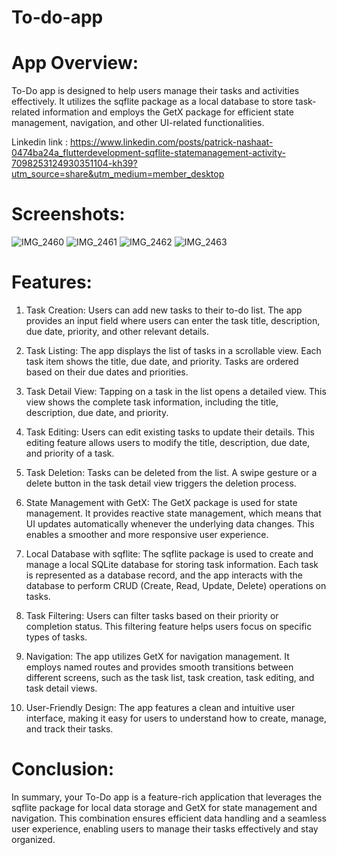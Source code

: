 # To-do-app

# App Overview:

To-Do app is designed to help users manage their tasks and activities effectively. It utilizes the sqflite package as a local database to store task-related information and employs the GetX package for efficient state management, navigation, and other UI-related functionalities.

Linkedin link : https://www.linkedin.com/posts/patrick-nashaat-0474ba24a_flutterdevelopment-sqflite-statemanagement-activity-7098253124930351104-kh39?utm_source=share&utm_medium=member_desktop

# Screenshots:
![IMG_2460](https://github.com/patrick-3008/To-do-app/assets/121394398/c07f1a05-4f11-4363-8c3f-026f9a26f61f)
![IMG_2461](https://github.com/patrick-3008/To-do-app/assets/121394398/b4105317-32a9-433f-ab1d-ee23a4ec46f4)
![IMG_2462](https://github.com/patrick-3008/To-do-app/assets/121394398/bf76426e-ce09-4b8c-a685-5628c80a96f4)
![IMG_2463](https://github.com/patrick-3008/To-do-app/assets/121394398/8d472048-5c5c-4eb5-b91a-32d6e4dab7e9)

# Features:

1. Task Creation: Users can add new tasks to their to-do list. The app provides an input field where users can enter the task title, description, due date, priority, and other relevant details.
   
2. Task Listing: The app displays the list of tasks in a scrollable view. Each task item shows the title, due date, and priority. Tasks are ordered based on their due dates and priorities.
   
3. Task Detail View: Tapping on a task in the list opens a detailed view. This view shows the complete task information, including the title, description, due date, and priority.
   
4. Task Editing: Users can edit existing tasks to update their details. This editing feature allows users to modify the title, description, due date, and priority of a task.
   
5. Task Deletion: Tasks can be deleted from the list. A swipe gesture or a delete button in the task detail view triggers the deletion process.
   
6. State Management with GetX: The GetX package is used for state management. It provides reactive state management, which means that UI updates automatically whenever the underlying data changes. This enables a smoother and more responsive user experience.
   
7. Local Database with sqflite: The sqflite package is used to create and manage a local SQLite database for storing task information. Each task is represented as a database record, and the app interacts with the database to perform CRUD (Create, Read, Update, Delete) operations on tasks.
   
8. Task Filtering: Users can filter tasks based on their priority or completion status. This filtering feature helps users focus on specific types of tasks.
   
9. Navigation: The app utilizes GetX for navigation management. It employs named routes and provides smooth transitions between different screens, such as the task list, task creation, task editing, and task detail views.
    
10. User-Friendly Design: The app features a clean and intuitive user interface, making it easy for users to understand how to create, manage, and track their tasks.

# Conclusion:

In summary, your To-Do app is a feature-rich application that leverages the sqflite package for local data storage and GetX for state management and navigation. This combination ensures efficient data handling and a seamless user experience, enabling users to manage their tasks effectively and stay organized.


